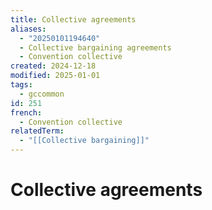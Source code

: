 ```yaml
---
title: Collective agreements
aliases:
  - "20250101194640"
  - Collective bargaining agreements
  - Convention collective
created: 2024-12-18
modified: 2025-01-01
tags:
  - gccommon
id: 251
french:
  - Convention collective
relatedTerm:
  - "[[Collective bargaining]]"
---
```

# Collective agreements
